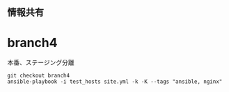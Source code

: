 情報共有
--
# branch4

本番、ステージング分離

```
git checkout branch4
ansible-playbook -i test_hosts site.yml -k -K --tags "ansible, nginx"
```
